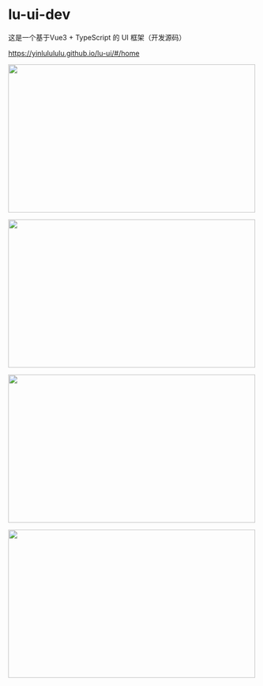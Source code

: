 # lu-ui-dev
这是一个基于Vue3 + TypeScript 的 UI 框架（开发源码）

https://yinlulululu.github.io/lu-ui/#/home

<image src="https://github.com/yinlulululu/lu-ui-dev/blob/main/readme-img/1.png" width="500" height="300"></image>

<image src="https://github.com/yinlulululu/lu-ui-dev/blob/main/readme-img/2.png" width="500" height="300"></image>

<image src="https://github.com/yinlulululu/lu-ui-dev/blob/main/readme-img/4.png" width="500" height="300"></image>

<image src="https://github.com/yinlulululu/lu-ui-dev/blob/main/readme-img/5.png" width="500" height="300"></image>



